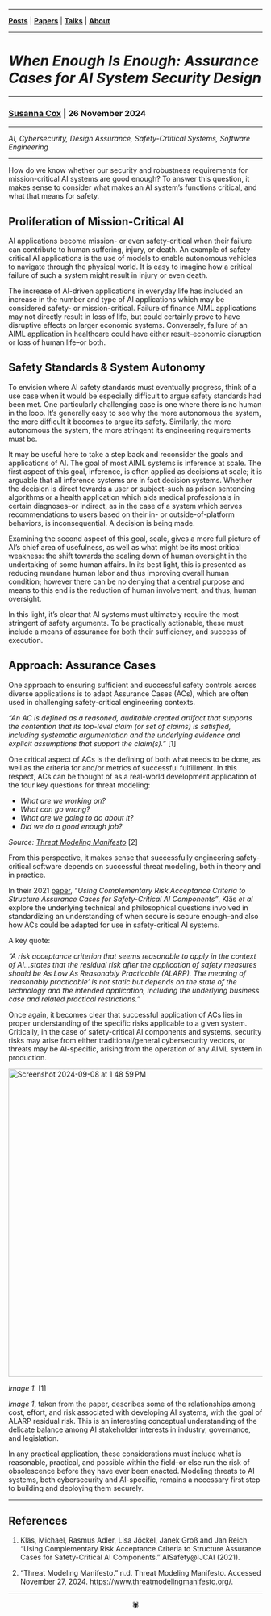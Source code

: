 -------

[**Posts**](https://anglesofattack.io/posts.html) \| [**Papers**](https://anglesofattack.io/papers.html) \| [**Talks**](https://anglesofattack.io/talks.html) \| [**About**](https://anglesofattack.io/about.html)

-------

# *When Enough Is Enough: Assurance Cases for AI System Security Design*

-------

### <a href="https://anglesofattack.io/about.html" target="_blank" rel="noopener noreferrer">Susanna Cox</a> | 26 November 2024

-------

*AI, Cybersecurity, Design Assurance, Safety-Crtitical Systems, Software Engineering*

-------

How do we know whether our security and robustness requirements for mission-critical AI systems are good enough? To answer this question, it makes sense to consider what makes an AI system’s functions critical, and what that means for safety. 

## Proliferation of Mission-Critical AI
  
AI applications become mission- or even safety-critical when their failure can contribute to human suffering, injury, or death. An example of safety-critical AI applications is the use of models to enable autonomous vehicles to navigate through the physical world. It is easy to imagine how a critical failure of such a system might result in injury or even death. 

The increase of AI-driven applications in everyday life has included an increase in the number and type of AI applications which may be considered safety- or mission-critical. Failure of finance AIML applications may not directly result in loss of life, but could certainly prove to have disruptive effects on larger economic systems. Conversely, failure of an AIML application in healthcare could have either result–economic disruption or loss of human life–or both.

## Safety Standards & System Autonomy

To envision where AI safety standards must eventually progress, think of a use case when it would be especially difficult to argue safety standards had been met. One particularly challenging case is one where there is no human in the loop. It’s generally easy to see why the more autonomous the system, the more difficult it becomes to argue its safety. Similarly, the more autonomous the system, the more stringent its engineering requirements must be.

It may be useful here to take a step back and reconsider the goals and applications of AI. The goal of most AIML systems is inference at scale. The first aspect of this goal, inference, is often applied as decisions at scale; it is arguable that all inference systems are in fact decision systems. Whether the decision is direct towards a user or subject–such as prison sentencing algorithms or a health application which aids medical professionals in certain diagnoses–or indirect, as in the case of a system which serves recommendations to users based on their in- or outside-of-platform behaviors, is inconsequential. A decision is being made.

Examining the second aspect of this goal, scale, gives a more full picture of AI’s chief area of usefulness, as well as what might be its most critical weakness: the shift towards the scaling down of human oversight in the undertaking of some human affairs. In its best light, this is presented as reducing mundane human labor and thus improving overall human condition; however there can be no denying that a central purpose and means to this end is the reduction of human involvement, and thus, human oversight.

In this light, it’s clear that AI systems must ultimately require the most stringent of safety arguments. To be practically actionable, these must include a means of assurance for both their sufficiency, and success of execution. 

## Approach: Assurance Cases

One approach to ensuring sufficient and successful safety controls across diverse applications is to adapt Assurance Cases (ACs), which are often used in challenging safety-critical engineering contexts. 

*“An AC is defined as a reasoned, auditable created artifact that supports the contention that its top-level claim (or set of claims) is satisfied, including systematic argumentation and the underlying evidence and explicit assumptions that support the claim(s).”* [1]

One critical aspect of ACs is the defining of both what needs to be done, as well as the criteria for and/or metrics of successful fulfillment. In this respect, ACs can be thought of as a real-world development application of the four key questions for threat modeling:

* *What are we working on?*
* *What can go wrong?*
* *What are we going to do about it?*
* *Did we do a good enough job?*
  
*Source: [Threat Modeling Manifesto](https://www.threatmodelingmanifesto.org/)* [2]

From this perspective, it makes sense that successfully engineering safety-critical software depends on successful threat modeling, both in theory and in practice.

In their 2021 [paper](https://ceur-ws.org/Vol-2916/paper_9.pdf), *“Using Complementary Risk Acceptance Criteria to Structure Assurance Cases for Safety-Critical AI Components”*, Kläs *et al* explore the underlying technical and philosophical questions involved in standardizing an understanding of when secure is secure enough–and also how ACs could be adapted for use in safety-critical AI systems.

A key quote: 

*“A risk acceptance criterion that seems reasonable to apply in the context of AI…states that the residual risk after the application of safety measures should be As Low As Reasonably Practicable (ALARP). The meaning of ‘reasonably practicable’ is not static but depends on the state of the technology and the intended application, including the underlying business case and related practical restrictions.”*


Once again, it becomes clear that successful application of ACs lies in proper understanding of the specific risks applicable to a given system. Critically, in the case of safety-critical AI components and systems, security risks may arise from either traditional/general cybersecurity vectors, or threats may be AI-specific, arising from the operation of any AIML system in production. 


<img width="610" alt="Screenshot 2024-09-08 at 1 48 59 PM" src="https://github.com/user-attachments/assets/f34be7f7-c406-4a61-800c-7ea8f6ea4896">

*Image 1.* [1]

*Image 1*, taken from the paper, describes some of the relationships among cost, effort, and risk associated with developing AI systems, with the goal of ALARP residual risk. This is an interesting conceptual understanding of the delicate balance among AI stakeholder interests in industry, governance, and legislation.

In any practical application, these considerations must include what is reasonable, practical, and possible within the field–or else run the risk of obsolescence before they have ever been enacted. Modeling threats to AI systems, both cybersecurity and AI-specific, remains a necessary first step to building and deploying them securely.

-------

## References

1. Kläs, Michael, Rasmus Adler, Lisa Jöckel, Janek Groß and Jan Reich. “Using Complementary Risk Acceptance Criteria to Structure Assurance Cases for Safety-Critical AI Components.” AISafety@IJCAI (2021).

2. “Threat Modeling Manifesto.” n.d. Threat Modeling Manifesto. Accessed November 27, 2024. https://www.threatmodelingmanifesto.org/.

-------

<div align="center">🕷</div>
